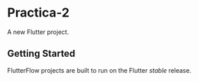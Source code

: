 # Practica-2

A new Flutter project.

## Getting Started

FlutterFlow projects are built to run on the Flutter _stable_ release.
